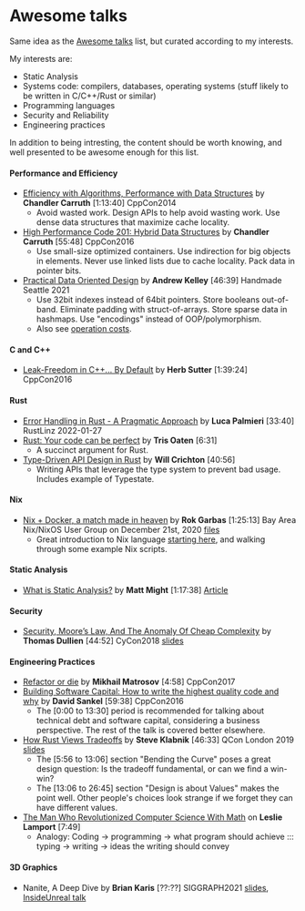 # Awesome talks

Same idea as the [Awesome talks](https://github.com/JanVanRyswyck/awesome-talks) list, but curated according to my interests.

My interests are:
* Static Analysis
* Systems code: compilers, databases, operating systems (stuff likely to be written in C/C++/Rust or similar)
* Programming languages
* Security and Reliability
* Engineering practices

In addition to being intresting, the content should be worth knowing, and well presented to be awesome enough for this list.

#### Performance and Efficiency

* [Efficiency with Algorithms, Performance with Data Structures](https://www.youtube.com/watch?v=fHNmRkzxHWs) by **Chandler Carruth** [1:13:40] CppCon2014
  * Avoid wasted work. Design APIs to help avoid wasting work. Use dense data structures that maximize cache locality.
* [High Performance Code 201: Hybrid Data Structures](https://www.youtube.com/watch?v=vElZc6zSIXM) by **Chandler Carruth** [55:48] CppCon2016
  * Use small-size optimized containers. Use indirection for big objects in elements. Never use linked lists due to cache locality. Pack data in pointer bits.
* [Practical Data Oriented Design](https://vimeo.com/649009599) by **Andrew Kelley** [46:39] Handmade Seattle 2021
  * Use 32bit indexes instead of 64bit pointers. Store booleans out-of-band. Eliminate padding with struct-of-arrays. Store sparse data in hashmaps. Use "encodings" instead of OOP/polymorphism.
  * Also see [operation costs](http://ithare.com/infographics-operation-costs-in-cpu-clock-cycles/).

#### C and C++

* [Leak-Freedom in C++... By Default](https://www.youtube.com/watch?v=JfmTagWcqoE) by **Herb Sutter** [1:39:24] CppCon2016

#### Rust

* [Error Handling in Rust - A Pragmatic Approach](https://www.youtube.com/watch?v=jpVzSse7oJ4) by **Luca Palmieri** [33:40] RustLinz 2022-01-27
* [Rust: Your code can be perfect](https://www.youtube.com/watch?v=IA4q0lzmyfM) by **Tris Oaten** [6:31]
  * A succinct argument for Rust.
* [Type-Driven API Design in Rust](https://www.youtube.com/watch?v=bnnacleqg6k) by **Will Crichton** [40:56]
  * Writing APIs that leverage the type system to prevent bad usage. Includes example of Typestate.

#### Nix

* [Nix + Docker, a match made in heaven](https://www.youtube.com/watch?v=WP_oAmV6C2U) by **Rok Garbas** [1:25:13] Bay Area Nix/NixOS User Group on December 21st, 2020 [files](https://github.com/garbas/talks/tree/main/2020-12-sf-meetup)
  * Great introduction to Nix language [starting here](https://www.youtube.com/watch?v=WP_oAmV6C2U&t=1630s), and walking through some example Nix scripts.

#### Static Analysis

* [What is Static Analysis?](https://www.youtube.com/watch?v=POvX4hYIoxg) by **Matt Might** [1:17:38] [Article](http://matt.might.net/articles/intro-static-analysis/)

#### Security

* [Security, Moore’s Law, And The Anomaly Of Cheap Complexity](https://www.err.ee/836236/video-google-0-projekti-tarkvarainseneri-ettekanne-cyconil) by **Thomas Dullien** [44:52] CyCon2018 [slides](https://docs.google.com/presentation/d/17bKudNDduvN-7hWv7S84MiHUj2AnOPNbwjTM8euDC8w/edit#slide=id.p1v)

#### Engineering Practices

* [Refactor or die](https://www.youtube.com/watch?v=fzmjXK9JZ9o) by **Mikhail Matrosov** [4:58] CppCon2017
* [Building Software Capital: How to write the highest quality code and why](https://www.youtube.com/watch?v=ta3S8CRN2TM) by **David Sankel** [59:38] CppCon2016
  * The [0:00 to 13:30] period is recommended for talking about technical debt and software capital, considering a business perspective. The rest of the talk is covered better elsewhere.
* [How Rust Views Tradeoffs](https://www.youtube.com/watch?v=2ajos-0OWts) by **Steve Klabnik** [46:33] QCon London 2019 [slides](https://qconlondon.com/system/files/presentation-slides/how_rust_views_tradeoffs.pdf)
  * The [5:56 to 13:06] section "Bending the Curve" poses a great design question: Is the tradeoff fundamental, or can we find a win-win?
  * The [13:06 to 26:45] section "Design is about Values" makes the point well. Other people's choices look strange if we forget they can have different values.
* [The Man Who Revolutionized Computer Science With Math](https://www.youtube.com/watch?v=rkZzg7Vowao) on **Leslie Lamport** [7:49]
  * Analogy:  Coding -> programming -> what program should achieve ::: typing -> writing -> ideas the writing should convey

#### 3D Graphics

* Nanite, A Deep Dive by **Brian Karis** [??:??] SIGGRAPH2021 [slides](http://advances.realtimerendering.com/s2021/Karis_Nanite_SIGGRAPH_Advances_2021_final.pdf), [InsideUnreal talk](https://youtu.be/TMorJX3Nj6U?t=3134)
